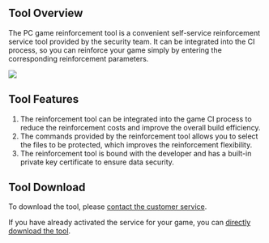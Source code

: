 ## Tool Overview

The PC game reinforcement tool is a convenient self-service reinforcement service tool provided by the security team. It can be integrated into the CI process, so you can reinforce your game simply by entering the corresponding reinforcement parameters.

![](/docs/ACE-doc/60_shellservice-pc/10/1.png )

## Tool Features

1. The reinforcement tool can be integrated into the game CI process to reduce the reinforcement costs and improve the overall build efficiency.
2. The commands provided by the reinforcement tool allows you to select the files to be protected, which improves the reinforcement flexibility.
3. The reinforcement tool is bound with the developer and has a built-in private key certificate to ensure data security.

## Tool Download

To download the tool, please <a href="https://admin.qidian.qq.com/template/blue/mp/menu/qr-code-jump.html?linkType=0&env=ol&kfuin=2852167644&fid=28&key=d81ab0145faf07ade8b35f63efae4464&cate=1&type=16&ftype=1&_type=wpa&qidian=true" target="_blank">contact the customer service</a>.

If you have already activated the service for your game, you can [directly download the tool](#/tool-center).

